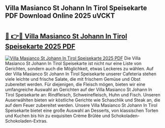 ## Villa Masianco St Johann In Tirol Speisekarte PDF Download Online 2025 uVCKT

# <h2><a href="http://gccyc5.nevu.top/?p=Villa+Masianco+St+Johann+In+Tirol+Speisekarte">🔗 👉🔴 Villa Masianco St Johann In Tirol Speisekarte 2025 PDF</a></h2>

[![Villa Masianco St Johann In Tirol Speisekarte 2025 PDF](https://i.imgur.com/dBaPXMq.png)](http://gccyc5.nevu.top/?p=Villa+Masianco+St+Johann+In+Tirol+Speisekarte)
Die Villa Masianco St Johann In Tirol Speisekarte ist nicht nur eine Liste von Gerichten, sondern auch die Möglichkeit, etwas Leckeres zu wählen. Auf der Villa Masianco St Johann In Tirol Speisekarte unserer Cafeteria stehen viele leichte und frische Salate, die mit frischem Gemüse und Obst zubereitet werden. Für diejenigen, die Fleisch mögen, bieten wir eine umfangreiche Auswahl an Gerichten auf der Villa Masianco St Johann In Tirol Speisekarte an: Rindfleisch, Schweinefleisch, Huhn und Fisch. Unseren Auserwählten bieten wir köstliche Gerichte wie Schaschlik und Steak an, die auf dem Feuer zubereitet werden. Unsere Villa Masianco St Johann In Tirol Speisekarte bietet eine große Auswahl an Desserts, von klassischen Torten und Kuchen bis hin zu exquisiten Crème Brûlée und Schokoladen-Schokoladen-Extras.
